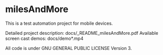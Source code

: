 # milesAndMore

This is a test automation project for mobile devices.

Detailed project description:     docs/_README_milesAndMore.pdf
Available screen cast demos:      docs/demo*.mp4 

All code is under GNU GENERAL PUBLIC LICENSE Version 3.
